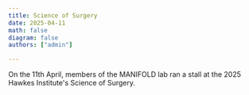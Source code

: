 ```yaml
---
title: Science of Surgery
date: 2025-04-11
math: false
diagram: false
authors: ["admin"]

---
```


On the 11th April, members of the MANIFOLD lab ran a stall at the 2025 Hawkes Institute's Science of Surgery.
